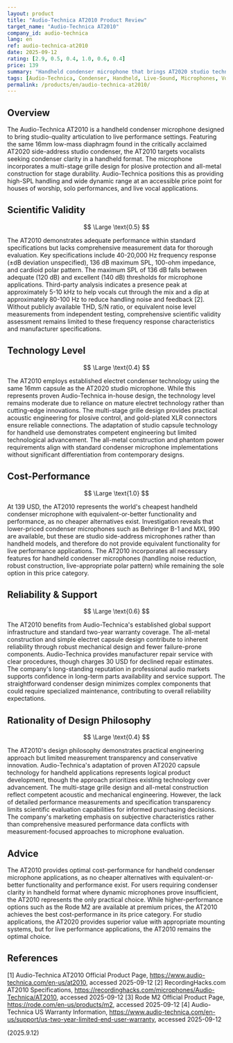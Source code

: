 ```yaml
---
layout: product
title: "Audio-Technica AT2010 Product Review"
target_name: "Audio-Technica AT2010"
company_id: audio-technica
lang: en
ref: audio-technica-at2010
date: 2025-09-12
rating: [2.9, 0.5, 0.4, 1.0, 0.6, 0.4]
price: 139
summary: "Handheld condenser microphone that brings AT2020 studio technology to live performance applications, providing optimal cost-performance as no cheaper alternatives with equivalent-or-better functionality exist."
tags: [Audio-Technica, Condenser, Handheld, Live-Sound, Microphones, Vocal]
permalink: /products/en/audio-technica-at2010/
---
```

## Overview

The Audio-Technica AT2010 is a handheld condenser microphone designed to bring studio-quality articulation to live performance settings. Featuring the same 16mm low-mass diaphragm found in the critically acclaimed AT2020 side-address studio condenser, the AT2010 targets vocalists seeking condenser clarity in a handheld format. The microphone incorporates a multi-stage grille design for plosive protection and all-metal construction for stage durability. Audio-Technica positions this as providing high-SPL handling and wide dynamic range at an accessible price point for houses of worship, solo performances, and live vocal applications.

## Scientific Validity

$$ \Large \text{0.5} $$

The AT2010 demonstrates adequate performance within standard specifications but lacks comprehensive measurement data for thorough evaluation. Key specifications include 40-20,000 Hz frequency response (±dB deviation unspecified), 136 dB maximum SPL, 100-ohm impedance, and cardioid polar pattern. The maximum SPL of 136 dB falls between adequate (120 dB) and excellent (140 dB) thresholds for microphone applications. Third-party analysis indicates a presence peak at approximately 5-10 kHz to help vocals cut through the mix and a dip at approximately 80-100 Hz to reduce handling noise and feedback [2]. Without publicly available THD, S/N ratio, or equivalent noise level measurements from independent testing, comprehensive scientific validity assessment remains limited to these frequency response characteristics and manufacturer specifications.

## Technology Level

$$ \Large \text{0.4} $$

The AT2010 employs established electret condenser technology using the same 16mm capsule as the AT2020 studio microphone. While this represents proven Audio-Technica in-house design, the technology level remains moderate due to reliance on mature electret technology rather than cutting-edge innovations. The multi-stage grille design provides practical acoustic engineering for plosive control, and gold-plated XLR connectors ensure reliable connections. The adaptation of studio capsule technology for handheld use demonstrates competent engineering but limited technological advancement. The all-metal construction and phantom power requirements align with standard condenser microphone implementations without significant differentiation from contemporary designs.

## Cost-Performance

$$ \Large \text{1.0} $$

At 139 USD, the AT2010 represents the world's cheapest handheld condenser microphone with equivalent-or-better functionality and performance, as no cheaper alternatives exist. Investigation reveals that lower-priced condenser microphones such as Behringer B-1 and MXL 990 are available, but these are studio side-address microphones rather than handheld models, and therefore do not provide equivalent functionality for live performance applications. The AT2010 incorporates all necessary features for handheld condenser microphones (handling noise reduction, robust construction, live-appropriate polar pattern) while remaining the sole option in this price category.

## Reliability & Support

$$ \Large \text{0.6} $$

The AT2010 benefits from Audio-Technica's established global support infrastructure and standard two-year warranty coverage. The all-metal construction and simple electret capsule design contribute to inherent reliability through robust mechanical design and fewer failure-prone components. Audio-Technica provides manufacturer repair service with clear procedures, though charges 30 USD for declined repair estimates. The company's long-standing reputation in professional audio markets supports confidence in long-term parts availability and service support. The straightforward condenser design minimizes complex components that could require specialized maintenance, contributing to overall reliability expectations.

## Rationality of Design Philosophy

$$ \Large \text{0.4} $$

The AT2010's design philosophy demonstrates practical engineering approach but limited measurement transparency and conservative innovation. Audio-Technica's adaptation of proven AT2020 capsule technology for handheld applications represents logical product development, though the approach prioritizes existing technology over advancement. The multi-stage grille design and all-metal construction reflect competent acoustic and mechanical engineering. However, the lack of detailed performance measurements and specification transparency limits scientific evaluation capabilities for informed purchasing decisions. The company's marketing emphasis on subjective characteristics rather than comprehensive measured performance data conflicts with measurement-focused approaches to microphone evaluation.

## Advice

The AT2010 provides optimal cost-performance for handheld condenser microphone applications, as no cheaper alternatives with equivalent-or-better functionality and performance exist. For users requiring condenser clarity in handheld format where dynamic microphones prove insufficient, the AT2010 represents the only practical choice. While higher-performance options such as the Rode M2 are available at premium prices, the AT2010 achieves the best cost-performance in its price category. For studio applications, the AT2020 provides superior value with appropriate mounting systems, but for live performance applications, the AT2010 remains the optimal choice.

## References

[1] Audio-Technica AT2010 Official Product Page, https://www.audio-technica.com/en-us/at2010, accessed 2025-09-12
[2] RecordingHacks.com AT2010 Specifications, https://recordinghacks.com/microphones/Audio-Technica/AT2010, accessed 2025-09-12
[3] Rode M2 Official Product Page, https://rode.com/en-us/products/m2, accessed 2025-09-12
[4] Audio-Technica US Warranty Information, https://www.audio-technica.com/en-us/support/us-two-year-limited-end-user-warranty, accessed 2025-09-12

(2025.9.12)